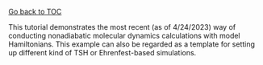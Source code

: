 [Go back to TOC](../../../README.md)

This tutorial demonstrates the most recent (as of 4/24/2023) way of conducting nonadiabatic molecular 
dynamics calculations with model Hamiltonians. This example can also be regarded as a template for 
setting up different kind of TSH or Ehrenfest-based simulations.



